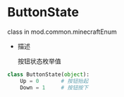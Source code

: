 # ButtonState

class in mod.common.minecraftEnum

- 描述

    按钮状态枚举值



```python
class ButtonState(object):
	Up = 0		 # 按钮抬起
	Down = 1	 # 按钮按下

``` 

